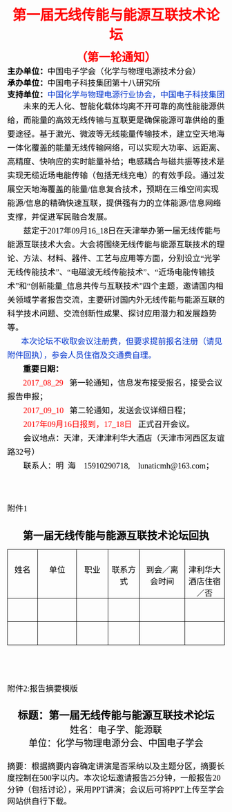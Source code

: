 
<html>

<head>
<meta name=标题 content=全国增材制造青年科学家论坛>
<meta name=关键词 content="">
<meta http-equiv=Content-Type content="text/html; charset=x-mac-chinesesimp">
<meta name=Generator content="Microsoft Word 15 (filtered)">
<title>全国增材制造青年科学家论坛</title>
<style>
<!--
 /* Font Definitions */
@font-face
	{font-family:"Courier New";
	panose-1:2 7 3 9 2 2 5 2 4 4;}
@font-face
	{font-family:Wingdings;
	panose-1:5 0 0 0 0 0 0 0 0 0;}
@font-face
	{font-family:宋体;}
@font-face
	{font-family:Verdana;
	panose-1:2 11 6 4 3 5 4 4 2 4;}
@font-face
	{font-family:"Cambria Math";
	panose-1:2 4 5 3 5 4 6 3 2 4;}
@font-face
	{font-family:"\@宋体";}
@font-face
	{font-family:黑体;}
@font-face
	{font-family:"\@黑体";}
@font-face
	{font-family:华文中宋;}
@font-face
	{font-family:"\@华文中宋";}
@font-face
	{font-family:仿宋_GB2312;}
@font-face
	{font-family:Calibri;
	panose-1:2 15 5 2 2 2 4 3 2 4;}
@font-face
	{font-family:"\@仿宋_GB2312";}
 /* Style Definitions */
p.MsoNormal, li.MsoNormal, div.MsoNormal
	{margin-top:0cm;
	margin-right:0cm;
	margin-bottom:10.0pt;
	margin-left:0cm;
	line-height:115%;
	font-size:11.0pt;
	font-family:Calibri;
	color:blue;}
p.MsoHeader, li.MsoHeader, div.MsoHeader
	{margin-top:0cm;
	margin-right:0cm;
	margin-bottom:10.0pt;
	margin-left:0cm;
	text-align:center;
	layout-grid-mode:char;
	border:none;
	padding:0cm;
	font-size:9.0pt;
	font-family:Calibri;
	color:blue;}
p.MsoFooter, li.MsoFooter, div.MsoFooter
	{margin-top:0cm;
	margin-right:0cm;
	margin-bottom:10.0pt;
	margin-left:0cm;
	layout-grid-mode:char;
	font-size:9.0pt;
	font-family:Calibri;
	color:blue;}
a:link, span.MsoHyperlink
	{color:blue;
	text-decoration:underline;}
a:visited, span.MsoHyperlinkFollowed
	{color:#954F72;
	text-decoration:underline;}
p.2, li.2, div.2
	{margin-top:0cm;
	margin-right:0cm;
	margin-bottom:10.0pt;
	margin-left:0cm;
	text-indent:24.0pt;
	line-height:200%;
	font-size:11.0pt;
	font-family:Calibri;
	color:blue;}
p.042042, li.042042, div.042042
	{margin-top:0cm;
	margin-right:12.0pt;
	margin-bottom:10.0pt;
	margin-left:12.0pt;
	line-height:115%;
	font-size:11.0pt;
	font-family:Calibri;}
p.Char, li.Char, div.Char
	{margin-top:0cm;
	margin-right:0cm;
	margin-bottom:8.0pt;
	margin-left:0cm;
	line-height:12.0pt;
	font-size:12.0pt;
	font-family:Verdana;}
span.a
	{font-family:Calibri;
	color:blue;}
 /* Page Definitions */
@page WordSection1
	{size:595.3pt 841.9pt;
	margin:48.2pt 2.0cm 48.2pt 2.0cm;
	layout-grid:15.6pt;}
div.WordSection1
	{page:WordSection1;}
 /* List Definitions */
ol
	{margin-bottom:0cm;}
ul
	{margin-bottom:0cm;}
-->
</style>

</head>

<body lang=ZH-CN link=blue vlink="#954F72" style='text-justify-trim:punctuation'>

<div class=WordSection1 style='layout-grid:15.6pt'>

<p class=MsoNormal align=center style='margin-top:15.6pt;margin-right:0cm;
margin-bottom:0cm;margin-left:0cm;margin-bottom:.0001pt;text-align:center;
line-height:normal'><b><span style='font-size:24.0pt;font-family:黑体;color:red'>第一届无线传能与能源互联技术论坛</span></b></p>

<p class=MsoNormal align=center style='margin-top:7.8pt;margin-right:0cm;
margin-bottom:0cm;margin-left:0cm;margin-bottom:.0001pt;text-align:center;
line-height:normal'><b><span style='font-size:20.0pt;font-family:黑体;color:red'>（第一轮通知）</span></b></p>

<p class=MsoNormal style='margin-bottom:0cm;margin-bottom:.0001pt;line-height:
normal'><b><span style='font-size:14.0pt;font-family:宋体;color:black'>主办单位：</span></b><span
style='font-size:14.0pt;font-family:宋体;color:black'>中国电子学会（化学与物理电源技术分会）</span></p>

<p class=MsoNormal style='margin-bottom:0cm;margin-bottom:.0001pt;line-height:
normal'><b><span style='font-size:14.0pt;font-family:宋体;color:black'>承办单位：</span></b><span
style='font-size:14.0pt;font-family:宋体;color:black'>中国电子科技集团第十八研究所</span></p>

<p class=MsoNormal style='margin-bottom:0cm;margin-bottom:.0001pt;line-height:
normal'><b><span style='font-size:14.0pt;font-family:宋体;color:black'>支持单位：</span></b><span
style='font-size:14.0pt;font-family:宋体;color:#0033CC'>中国化学与物理电源行业协会，中国电子科技集团</span></p>

<p class=MsoNormal style='margin-bottom:0cm;margin-bottom:.0001pt;text-indent:
28.0pt;line-height:24.0pt'><span style='font-size:14.0pt;font-family:宋体;
color:windowtext'>未来的无人化、智能化载体均离不开可靠的高性能能源供给，而能量的高效无线传输与互联更是确保能源可靠供给的重要途径。基于激光、微波等无线能量传输技术，建立空天地海一体化覆盖的能量无线传输网络，可以实现大功率、远距离、高精度、快响应的实时能量补给；电感耦合与磁共振等技术是实现无缆近场电能传输（包括无线充电）的有效手段。通过发展空天地海覆盖的能量</span><span
lang=EN-US style='font-size:14.0pt;font-family:"Times New Roman";color:windowtext'>/</span><span
style='font-size:14.0pt;font-family:宋体;color:windowtext'>信息复合技术，预期在三维空间实现能源</span><span
lang=EN-US style='font-size:14.0pt;font-family:"Times New Roman";color:windowtext'>/</span><span
style='font-size:14.0pt;font-family:宋体;color:windowtext'>信息的精确快速互联，提供强有力的立体能源</span><span
lang=EN-US style='font-size:14.0pt;font-family:"Times New Roman";color:windowtext'>/</span><span
style='font-size:14.0pt;font-family:宋体;color:windowtext'>信息网络支撑，并促进军民融合发展。</span></p>

<p class=MsoNormal style='margin-bottom:0cm;margin-bottom:.0001pt;text-indent:
28.0pt;line-height:24.0pt'><span style='font-size:14.0pt;font-family:宋体;
color:windowtext'>兹定于</span><span lang=EN-US style='font-size:14.0pt;
font-family:"Times New Roman";color:windowtext'>2017</span><span
style='font-size:14.0pt;font-family:宋体;color:windowtext'>年</span><span
lang=EN-US style='font-size:14.0pt;font-family:"Times New Roman";color:windowtext'>09</span><span
style='font-size:14.0pt;font-family:宋体;color:windowtext'>月</span><span
lang=EN-US style='font-size:14.0pt;font-family:"Times New Roman";color:windowtext'>16_18</span><span
style='font-size:14.0pt;font-family:宋体;color:windowtext'>日在天津举办第一届无线传能与能源互联技术大会。大会将围绕无线传能与能源互联技术的理论、方法、材料、器件、工艺与应用等方面，分别设立“光学无线传能技术”、“电磁波无线传能技术”、“近场电能传输技术”和“创新能量</span><span
lang=EN-US style='font-size:14.0pt;font-family:"Times New Roman";color:windowtext'>_</span><span
style='font-size:14.0pt;font-family:宋体;color:windowtext'>信息共传与互联技术”四个主题，邀请国内相关领域学者报告交流，主要研讨国内外无线传能与能源互联的科学技术问题、交流创新性成果、探讨应用潜力和发展趋势等。</span></p>

<p class=MsoNormal style='margin-bottom:0cm;margin-bottom:.0001pt;text-indent:
24.0pt;line-height:24.0pt'><span style='font-size:14.0pt;font-family:宋体;
color:#0033CC'>本次论坛不收取会议注册费，但要求提前报名注册（请见附件回执），参会人员住宿及交通费自理。</span></p>

<p class=MsoNormal style='margin-bottom:0cm;margin-bottom:.0001pt;text-indent:
27.45pt;line-height:24.0pt'><b><span style='font-size:14.0pt;font-family:宋体;
color:black'>重要日期：</span></b></p>

<p class=MsoNormal style='margin-bottom:0cm;margin-bottom:.0001pt;text-indent:
27.45pt;line-height:24.0pt'><span lang=EN-US style='font-size:14.0pt;
font-family:"Times New Roman";color:red'>2017_08_29</span><span lang=EN-US
style='font-size:14.0pt;font-family:"Times New Roman";color:black'>&nbsp;&nbsp;
</span><span style='font-size:14.0pt;font-family:宋体;color:black'>第一轮通知，信息发布接受<a
name="OLE_LINK2"><a name="OLE_LINK1">报名</a>，接受会议报告申报；</a></span></p>

<p class=MsoNormal style='margin-bottom:0cm;margin-bottom:.0001pt;text-indent:
28.0pt;line-height:24.0pt'><span lang=EN-US style='font-size:14.0pt;font-family:
"Times New Roman";color:red'>2017_09_10</span><span lang=EN-US
style='font-size:14.0pt;font-family:"Times New Roman";color:black'>&nbsp;&nbsp;
</span><span style='font-size:14.0pt;font-family:宋体;color:black'>第二轮通知，发送会议详细日程；</span></p>

<p class=MsoNormal style='margin-bottom:0cm;margin-bottom:.0001pt;text-indent:
28.0pt;line-height:24.0pt'><span lang=EN-US style='font-size:14.0pt;font-family:
"Times New Roman";color:red'>2017</span><span style='font-size:14.0pt;
font-family:宋体;color:red'>年</span><span lang=EN-US style='font-size:14.0pt;
font-family:"Times New Roman";color:red'>09</span><span style='font-size:14.0pt;
font-family:宋体;color:red'>月</span><span lang=EN-US style='font-size:14.0pt;
font-family:"Times New Roman";color:red'>16</span><span style='font-size:14.0pt;
font-family:宋体;color:red'>日报到，</span><span lang=EN-US style='font-size:14.0pt;
font-family:"Times New Roman";color:red'>17_18</span><span style='font-size:
14.0pt;font-family:宋体;color:red'>日</span><span style='font-size:14.0pt;
font-family:"Times New Roman";color:black'> <span lang=EN-US>&nbsp;&nbsp;</span></span><span
style='font-size:14.0pt;font-family:宋体;color:black'>正式召开会议。</span></p>

<p class=MsoNormal style='margin-bottom:0cm;margin-bottom:.0001pt;text-indent:
28.0pt;line-height:24.0pt'><span style='font-size:14.0pt;font-family:宋体;
color:black'>会议地点：天津，天津津利华大酒店（天津市河西区友谊路</span><span lang=EN-US
style='font-size:14.0pt;font-family:"Times New Roman";color:black'>32</span><span
style='font-size:14.0pt;font-family:宋体;color:black'>号）</span></p>

<p class=MsoNormal style='margin-bottom:0cm;margin-bottom:.0001pt;text-indent:
28.0pt;line-height:24.0pt'><span style='font-size:14.0pt;font-family:宋体;
color:black'>联系人：明</span><span lang=EN-US style='font-size:14.0pt;font-family:
"Times New Roman";color:black'>&nbsp; </span><span style='font-size:14.0pt;
font-family:宋体;color:black'>海</span><span lang=EN-US style='font-size:14.0pt;
font-family:"Times New Roman";color:black'>&nbsp;&nbsp;&nbsp; 15910290718,&nbsp;
&nbsp;&nbsp;lunaticmh@163.com</span><span style='font-size:14.0pt;font-family:
宋体;color:black'>；</span></p>

<span lang=EN-US style='font-size:14.0pt;font-family:"Times New Roman";
color:black'><br clear=all style='page-break-before:always'>
</span>

<p class=MsoNormal style='margin-top:23.4pt;margin-right:0cm;margin-bottom:
0cm;margin-left:0cm;margin-bottom:.0001pt;line-height:normal'><span
style='font-size:14.0pt;font-family:宋体;color:black'>附件</span><span lang=EN-US
style='font-size:14.0pt;font-family:"Times New Roman";color:black'>1</span></p>

<p class=MsoNormal align=center style='margin-top:23.4pt;margin-right:0cm;
margin-bottom:0cm;margin-left:0cm;margin-bottom:.0001pt;text-align:center;
line-height:normal'><b><span style='font-size:18.0pt;font-family:华文中宋;
color:black'>第一届无线传能与能源互联技术论坛回执</span></b></p>

<table class=MsoNormalTable border=1 cellspacing=0 cellpadding=0
 style='border-collapse:collapse;border:none'>
 <tr>
  <td width=63 valign=top style='width:63.1pt;border:solid windowtext 1.0pt;
  padding:0cm 5.4pt 0cm 5.4pt'>
  <p class=MsoNormal align=center style='margin-top:23.4pt;margin-right:0cm;
  margin-bottom:0cm;margin-left:0cm;margin-bottom:.0001pt;text-align:center;
  line-height:normal'><span style='font-size:14.0pt;font-family:仿宋_GB2312;
  color:black'>姓名</span></p>
  </td>
  <td width=91 valign=top style='width:91.15pt;border:solid windowtext 1.0pt;
  border-left:none;padding:0cm 5.4pt 0cm 5.4pt'>
  <p class=MsoNormal align=center style='margin-top:23.4pt;margin-right:0cm;
  margin-bottom:0cm;margin-left:0cm;margin-bottom:.0001pt;text-align:center;
  line-height:normal'><span style='font-size:14.0pt;font-family:仿宋_GB2312;
  color:black'>单位</span></p>
  </td>
  <td width=67 valign=top style='width:66.7pt;border:solid windowtext 1.0pt;
  border-left:none;padding:0cm 5.4pt 0cm 5.4pt'>
  <p class=MsoNormal align=center style='margin-top:23.4pt;margin-right:0cm;
  margin-bottom:0cm;margin-left:0cm;margin-bottom:.0001pt;text-align:center;
  line-height:normal'><span style='font-size:14.0pt;font-family:仿宋_GB2312;
  color:black'>职业</span></p>
  </td>
  <td width=68 valign=top style='width:67.95pt;border:solid windowtext 1.0pt;
  border-left:none;padding:0cm 5.4pt 0cm 5.4pt'>
  <p class=MsoNormal align=center style='margin-top:23.4pt;margin-right:0cm;
  margin-bottom:0cm;margin-left:0cm;margin-bottom:.0001pt;text-align:center;
  line-height:normal'><span style='font-size:14.0pt;font-family:仿宋_GB2312;
  color:black'>联系方式</span></p>
  </td>
  <td width=110 valign=top style='width:110.15pt;border:solid windowtext 1.0pt;
  border-left:none;padding:0cm 5.4pt 0cm 5.4pt'>
  <p class=MsoNormal align=center style='margin-top:23.4pt;margin-right:0cm;
  margin-bottom:0cm;margin-left:0cm;margin-bottom:.0001pt;text-align:center;
  line-height:normal'><span style='font-size:14.0pt;font-family:仿宋_GB2312;
  color:black'>到会／离会时间</span></p>
  </td>
  <td width=94 valign=top style='width:93.65pt;border:solid windowtext 1.0pt;
  border-left:none;padding:0cm 5.4pt 0cm 5.4pt'>
  <p class=MsoNormal align=center style='margin-top:23.4pt;margin-right:0cm;
  margin-bottom:0cm;margin-left:0cm;margin-bottom:.0001pt;text-align:center;
  line-height:normal'><span style='font-size:14.0pt;font-family:仿宋_GB2312;
  color:black'>津利华大酒店住宿／否</span></p>
  </td>
 </tr>
 <tr>
  <td width=63 valign=top style='width:63.1pt;border:solid windowtext 1.0pt;
  border-top:none;padding:0cm 5.4pt 0cm 5.4pt'>
  <p class=MsoNormal align=center style='margin-top:23.4pt;margin-right:0cm;
  margin-bottom:0cm;margin-left:0cm;margin-bottom:.0001pt;text-align:center;
  line-height:normal'><span lang=EN-US style='font-size:14.0pt;font-family:
  "Times New Roman";color:black'>&nbsp;</span></p>
  </td>
  <td width=91 valign=top style='width:91.15pt;border-top:none;border-left:
  none;border-bottom:solid windowtext 1.0pt;border-right:solid windowtext 1.0pt;
  padding:0cm 5.4pt 0cm 5.4pt'>
  <p class=MsoNormal align=center style='margin-top:23.4pt;margin-right:0cm;
  margin-bottom:0cm;margin-left:0cm;margin-bottom:.0001pt;text-align:center;
  line-height:normal'><span lang=EN-US style='font-size:14.0pt;font-family:
  "Times New Roman";color:black'>&nbsp;</span></p>
  </td>
  <td width=67 valign=top style='width:66.7pt;border-top:none;border-left:none;
  border-bottom:solid windowtext 1.0pt;border-right:solid windowtext 1.0pt;
  padding:0cm 5.4pt 0cm 5.4pt'>
  <p class=MsoNormal align=center style='margin-top:23.4pt;margin-right:0cm;
  margin-bottom:0cm;margin-left:0cm;margin-bottom:.0001pt;text-align:center;
  line-height:normal'><span lang=EN-US style='font-size:14.0pt;font-family:
  "Times New Roman";color:black'>&nbsp;</span></p>
  </td>
  <td width=68 valign=top style='width:67.95pt;border-top:none;border-left:
  none;border-bottom:solid windowtext 1.0pt;border-right:solid windowtext 1.0pt;
  padding:0cm 5.4pt 0cm 5.4pt'>
  <p class=MsoNormal align=center style='margin-top:23.4pt;margin-right:0cm;
  margin-bottom:0cm;margin-left:0cm;margin-bottom:.0001pt;text-align:center;
  line-height:normal'><span lang=EN-US style='font-size:14.0pt;font-family:
  "Times New Roman";color:black'>&nbsp;</span></p>
  </td>
  <td width=110 valign=top style='width:110.15pt;border-top:none;border-left:
  none;border-bottom:solid windowtext 1.0pt;border-right:solid windowtext 1.0pt;
  padding:0cm 5.4pt 0cm 5.4pt'>
  <p class=MsoNormal align=center style='margin-top:23.4pt;margin-right:0cm;
  margin-bottom:0cm;margin-left:0cm;margin-bottom:.0001pt;text-align:center;
  line-height:normal'><span lang=EN-US style='font-size:14.0pt;font-family:
  "Times New Roman";color:black'>&nbsp;</span></p>
  </td>
  <td width=94 valign=top style='width:93.65pt;border-top:none;border-left:
  none;border-bottom:solid windowtext 1.0pt;border-right:solid windowtext 1.0pt;
  padding:0cm 5.4pt 0cm 5.4pt'>
  <p class=MsoNormal align=center style='margin-top:23.4pt;margin-right:0cm;
  margin-bottom:0cm;margin-left:0cm;margin-bottom:.0001pt;text-align:center;
  line-height:normal'><span lang=EN-US style='font-size:14.0pt;font-family:
  "Times New Roman";color:black'>&nbsp;</span></p>
  </td>
 </tr>
 <tr>
  <td width=63 valign=top style='width:63.1pt;border:solid windowtext 1.0pt;
  border-top:none;padding:0cm 5.4pt 0cm 5.4pt'>
  <p class=MsoNormal align=center style='margin-top:23.4pt;margin-right:0cm;
  margin-bottom:0cm;margin-left:0cm;margin-bottom:.0001pt;text-align:center;
  line-height:normal'><span lang=EN-US style='font-size:14.0pt;font-family:
  "Times New Roman";color:black'>&nbsp;</span></p>
  </td>
  <td width=91 valign=top style='width:91.15pt;border-top:none;border-left:
  none;border-bottom:solid windowtext 1.0pt;border-right:solid windowtext 1.0pt;
  padding:0cm 5.4pt 0cm 5.4pt'>
  <p class=MsoNormal align=center style='margin-top:23.4pt;margin-right:0cm;
  margin-bottom:0cm;margin-left:0cm;margin-bottom:.0001pt;text-align:center;
  line-height:normal'><span lang=EN-US style='font-size:14.0pt;font-family:
  "Times New Roman";color:black'>&nbsp;</span></p>
  </td>
  <td width=67 valign=top style='width:66.7pt;border-top:none;border-left:none;
  border-bottom:solid windowtext 1.0pt;border-right:solid windowtext 1.0pt;
  padding:0cm 5.4pt 0cm 5.4pt'>
  <p class=MsoNormal align=center style='margin-top:23.4pt;margin-right:0cm;
  margin-bottom:0cm;margin-left:0cm;margin-bottom:.0001pt;text-align:center;
  line-height:normal'><span lang=EN-US style='font-size:14.0pt;font-family:
  "Times New Roman";color:black'>&nbsp;</span></p>
  </td>
  <td width=68 valign=top style='width:67.95pt;border-top:none;border-left:
  none;border-bottom:solid windowtext 1.0pt;border-right:solid windowtext 1.0pt;
  padding:0cm 5.4pt 0cm 5.4pt'>
  <p class=MsoNormal align=center style='margin-top:23.4pt;margin-right:0cm;
  margin-bottom:0cm;margin-left:0cm;margin-bottom:.0001pt;text-align:center;
  line-height:normal'><span lang=EN-US style='font-size:14.0pt;font-family:
  "Times New Roman";color:black'>&nbsp;</span></p>
  </td>
  <td width=110 valign=top style='width:110.15pt;border-top:none;border-left:
  none;border-bottom:solid windowtext 1.0pt;border-right:solid windowtext 1.0pt;
  padding:0cm 5.4pt 0cm 5.4pt'>
  <p class=MsoNormal align=center style='margin-top:23.4pt;margin-right:0cm;
  margin-bottom:0cm;margin-left:0cm;margin-bottom:.0001pt;text-align:center;
  line-height:normal'><span lang=EN-US style='font-size:14.0pt;font-family:
  "Times New Roman";color:black'>&nbsp;</span></p>
  </td>
  <td width=94 valign=top style='width:93.65pt;border-top:none;border-left:
  none;border-bottom:solid windowtext 1.0pt;border-right:solid windowtext 1.0pt;
  padding:0cm 5.4pt 0cm 5.4pt'>
  <p class=MsoNormal align=center style='margin-top:23.4pt;margin-right:0cm;
  margin-bottom:0cm;margin-left:0cm;margin-bottom:.0001pt;text-align:center;
  line-height:normal'><span lang=EN-US style='font-size:14.0pt;font-family:
  "Times New Roman";color:black'>&nbsp;</span></p>
  </td>
 </tr>
</table>

<p class=MsoNormal align=center style='margin-top:23.4pt;margin-right:0cm;
margin-bottom:0cm;margin-left:0cm;margin-bottom:.0001pt;text-align:center;
line-height:normal'><span lang=EN-US style='font-size:14.0pt;font-family:"Times New Roman";
color:black'>&nbsp;</span></p>

<p class=MsoNormal style='margin-top:23.4pt;margin-right:0cm;margin-bottom:
0cm;margin-left:0cm;margin-bottom:.0001pt;line-height:normal'><span
style='font-size:14.0pt;font-family:宋体;color:black'>附件</span><span lang=EN-US
style='font-size:14.0pt;font-family:"Times New Roman";color:black'>2:</span><span
style='font-size:14.0pt;font-family:宋体;color:black'>报告摘要模版</span></p>

<p class=MsoNormal align=center style='margin-top:23.4pt;margin-right:0cm;
margin-bottom:0cm;margin-left:0cm;margin-bottom:.0001pt;text-align:center;
line-height:normal'><b><span style='font-size:18.0pt;font-family:宋体;color:black'>标题：第一届无线传能与能源互联技术论坛</span></b></p>

<p class=MsoNormal align=center style='margin-bottom:0cm;margin-bottom:.0001pt;
text-align:center;line-height:normal'><span style='font-size:16.0pt;font-family:
宋体;color:black'>姓名：电子学、能源联</span></p>

<p class=MsoNormal align=center style='margin-bottom:0cm;margin-bottom:.0001pt;
text-align:center;line-height:normal'><span style='font-size:16.0pt;font-family:
宋体;color:black'>单位：化学与物理电源分会、中国电子学会</span></p>

<p class=MsoNormal align=center style='margin-bottom:0cm;margin-bottom:.0001pt;
text-align:center;line-height:normal'><span lang=EN-US style='font-size:16.0pt;
font-family:"Times New Roman";color:black'>&nbsp;</span></p>

<p class=MsoNormal style='margin-bottom:0cm;margin-bottom:.0001pt;line-height:
normal'><span style='font-size:14.0pt;font-family:宋体;color:black'>摘要：根据摘要内容确定讲演是否采纳以及主题分区，摘要长度控制在</span><span
lang=EN-US style='font-size:14.0pt;font-family:"Times New Roman";color:black'>500</span><span
style='font-size:14.0pt;font-family:宋体;color:black'>字以内。本次论坛邀请报告</span><span
lang=EN-US style='font-size:14.0pt;font-family:"Times New Roman";color:black'>25</span><span
style='font-size:14.0pt;font-family:宋体;color:black'>分钟，一般报告</span><span
lang=EN-US style='font-size:14.0pt;font-family:"Times New Roman";color:black'>20</span><span
style='font-size:14.0pt;font-family:宋体;color:black'>分钟（包括讨论），采用</span><span
lang=EN-US style='font-size:14.0pt;font-family:"Times New Roman";color:black'>PPT</span><span
style='font-size:14.0pt;font-family:宋体;color:black'>讲演；会议后可将</span><span
lang=EN-US style='font-size:14.0pt;font-family:"Times New Roman";color:black'>PPT</span><span
style='font-size:14.0pt;font-family:宋体;color:black'>上传至学会网站供自行下载。</span></p>

</div>

</body>

</html>

